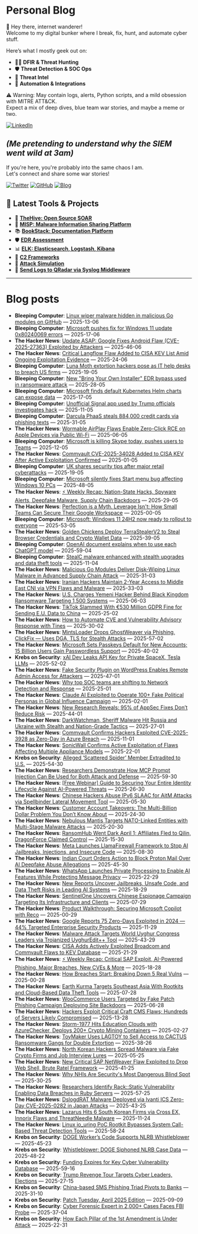 # Personal Blog

👋 Hey there, internet wanderer!  
Welcome to my digital bunker where I break, fix, hunt, and automate cyber stuff.  

Here’s what I mostly geek out on:

- 🕵️‍♂️ **DFIR & Threat Hunting**  
- 🛡️ **Threat Detection & SOC Ops**  
- 🧠 **Threat Intel**  
- 🤖 **Automation & Integrations**

⚠️ Warning: May contain logs, alerts, Python scripts, and a mild obsession with MITRE ATT&CK.  
Expect a mix of deep dives, blue team war stories, and maybe a meme or two.

[![LinkedIn](https://img.shields.io/badge/LinkedIn-Connect-blue?style=flat&logo=linkedin)](https://www.linkedin.com/in/0xatef)

*(Me pretending to understand why the SIEM went wild at 3am)*  
---  
If you're here, you're probably into the same chaos I am.  
Let's connect and share some war stories!

[![Twitter](https://img.shields.io/badge/Twitter-%400xatef-1DA1F2?style=flat&logo=twitter&logoColor=white)](https://twitter.com/0xatef)
[![GitHub](https://img.shields.io/badge/GitHub-0xAtef-181717?style=flat&logo=github)](https://github.com/0xAtef)
[![Blog](https://img.shields.io/badge/Blog-0xAtef.github.io-orange?style=flat&logo=jekyll)](https://0xatef.github.io)


## 🧰 Latest Tools & Projects

- 🐝 [**TheHive: Open Source SOAR**](https://0xatef.github.io/Projects/#thehive-open-source-soar)  
- 🧬 [**MISP: Malware Information Sharing Platform**](https://0xatef.github.io/Projects/#misp-malware-information-sharing-platform)  
- 📚 [**BookStack: Documentation Platform**](https://0xatef.github.io/Projects/#bookstack-documentation-platform)  
- 🛡️ [**EDR Assessment**](https://0xatef.github.io/Projects/#edr-assessment)  
- 📊 [**ELK: Elasticsearch, Logstash, Kibana**](https://0xatef.github.io/Projects/#elk-elasticsearch-logstash-kibana)  
- 🎯 [**C2 Frameworks**](https://0xatef.github.io/Projects/#c2-frameworks)  
- 🧨 [**Attack Simulation**](https://0xatef.github.io/Projects/#attack-simulation)  
- 🔄 [**Send Logs to QRadar via Syslog Middleware**](https://0xatef.github.io/Projects/#how-to-send-logs-from-an-api-to-qradar-siem-through-syslog-middleware)  

---

# Blog posts
<!-- BLOG-POST-LIST:START -->
- **Bleeping Computer**: [Linux wiper malware hidden in malicious Go modules on GitHub](https://www.bleepingcomputer.com/news/security/linux-wiper-malware-hidden-in-malicious-go-modules-on-github/) — 2025-13-06
- **Bleeping Computer**: [Microsoft pushes fix for Windows 11 update 0x80240069 errors](https://www.bleepingcomputer.com/news/microsoft/microsoft-pushes-fix-for-windows-11-update-0x80240069-errors/) — 2025-17-06
- **The Hacker News**: [Update ASAP: Google Fixes Android Flaw &lpar;CVE-2025-27363&rpar; Exploited by Attackers](https://thehackernews.com/2025/05/google-fixes-actively-exploited-android.html) — 2025-46-06
- **The Hacker News**: [Critical Langflow Flaw Added to CISA KEV List Amid Ongoing Exploitation Evidence](https://thehackernews.com/2025/05/critical-langflow-flaw-added-to-cisa.html) — 2025-24-06
- **Bleeping Computer**: [Luna Moth extortion hackers pose as IT help desks to breach US firms](https://www.bleepingcomputer.com/news/security/luna-moth-extortion-hackers-pose-as-it-help-desks-to-breach-us-firms/) — 2025-19-05
- **Bleeping Computer**: [New &quot;Bring Your Own Installer&quot; EDR bypass used in ransomware attack](https://www.bleepingcomputer.com/news/security/new-bring-your-own-installer-edr-bypass-used-in-ransomware-attack/) — 2025-28-05
- **Bleeping Computer**: [Microsoft finds default Kubernetes Helm charts can expose data](https://www.bleepingcomputer.com/news/security/microsoft-finds-default-kubernetes-helm-charts-can-expose-data/) — 2025-17-05
- **Bleeping Computer**: [Unofficial Signal app used by Trump officials investigates hack](https://www.bleepingcomputer.com/news/security/unofficial-signal-app-used-by-trump-officials-investigates-hack/) — 2025-11-05
- **Bleeping Computer**: [Darcula PhaaS steals 884,000 credit cards via phishing texts](https://www.bleepingcomputer.com/news/security/darcula-phaas-steals-884-000-credit-cards-via-phishing-texts/) — 2025-31-05
- **The Hacker News**: [Wormable AirPlay Flaws Enable Zero-Click RCE on Apple Devices via Public Wi-Fi](https://thehackernews.com/2025/05/wormable-airplay-flaws-enable-zero.html) — 2025-06-05
- **Bleeping Computer**: [Microsoft is killing Skype today, pushes users to Teams](https://www.bleepingcomputer.com/news/microsoft/microsoft-is-killing-skype-today-pushes-users-to-teams/) — 2025-12-05
- **The Hacker News**: [Commvault CVE-2025-34028 Added to CISA KEV After Active Exploitation Confirmed](https://thehackernews.com/2025/05/commvault-cve-2025-34028-added-to-cisa.html) — 2025-01-05
- **Bleeping Computer**: [UK shares security tips after major retail cyberattacks](https://www.bleepingcomputer.com/news/security/uk-shares-security-tips-after-major-retail-cyberattacks/) — 2025-19-05
- **Bleeping Computer**: [Microsoft silently fixes Start menu bug affecting Windows 10 PCs](https://www.bleepingcomputer.com/news/microsoft/microsoft-silently-fixes-start-menu-bug-affecting-windows-10-pcs/) — 2025-48-05
- **The Hacker News**: [⚡ Weekly Recap: Nation-State Hacks, Spyware Alerts, Deepfake Malware, Supply Chain Backdoors](https://thehackernews.com/2025/05/weekly-recap-nation-state-hacks-spyware.html) — 2025-29-05
- **The Hacker News**: [Perfection is a Myth. Leverage Isn&#39;t: How Small Teams Can Secure Their Google Workspace](https://thehackernews.com/2025/05/perfection-is-myth-leverage-isnt-how.html) — 2025-00-05
- **Bleeping Computer**: [Microsoft: Windows 11 24H2 now ready to rollout to everyone](https://www.bleepingcomputer.com/news/microsoft/microsoft-windows-11-24h2-now-ready-to-rollout-to-everyone/) — 2025-53-05
- **The Hacker News**: [Golden Chickens Deploy TerraStealerV2 to Steal Browser Credentials and Crypto Wallet Data](https://thehackernews.com/2025/05/golden-chickens-deploy-terrastealerv2.html) — 2025-39-05
- **Bleeping Computer**: [OpenAI document explains when to use each ChatGPT model](https://www.bleepingcomputer.com/news/artificial-intelligence/openai-document-explains-when-to-use-each-chatgpt-model/) — 2025-59-04
- **Bleeping Computer**: [StealC malware enhanced with stealth upgrades and data theft tools](https://www.bleepingcomputer.com/news/security/stealc-malware-enhanced-with-stealth-upgrades-and-data-theft-tools/) — 2025-11-04
- **The Hacker News**: [Malicious Go Modules Deliver Disk-Wiping Linux Malware in Advanced Supply Chain Attack](https://thehackernews.com/2025/05/malicious-go-modules-deliver-disk.html) — 2025-31-03
- **The Hacker News**: [Iranian Hackers Maintain 2-Year Access to Middle East CNI via VPN Flaws and Malware](https://thehackernews.com/2025/05/iranian-hackers-maintain-2-year-access.html) — 2025-33-03
- **The Hacker News**: [U.S. Charges Yemeni Hacker Behind Black Kingdom Ransomware Targeting 1,500 Systems](https://thehackernews.com/2025/05/us-charges-yemeni-hacker-behind-black.html) — 2025-06-03
- **The Hacker News**: [TikTok Slammed With €530 Million GDPR Fine for Sending E.U. Data to China](https://thehackernews.com/2025/05/tiktok-slammed-with-530-million-gdpr.html) — 2025-25-02
- **The Hacker News**: [How to Automate CVE and Vulnerability Advisory Response with Tines](https://thehackernews.com/2025/05/how-to-automate-cve-and-vulnerability.html) — 2025-30-02
- **The Hacker News**: [MintsLoader Drops GhostWeaver via Phishing, ClickFix — Uses DGA, TLS for Stealth Attacks](https://thehackernews.com/2025/05/mintsloader-drops-ghostweaver-via.html) — 2025-57-02
- **The Hacker News**: [Microsoft Sets Passkeys Default for New Accounts; 15 Billion Users Gain Passwordless Support](https://thehackernews.com/2025/05/microsoft-sets-passkeys-default-for-new.html) — 2025-40-02
- **Krebs on Security**: [xAI Dev Leaks API Key for Private SpaceX, Tesla LLMs](https://krebsonsecurity.com/2025/05/xai-dev-leaks-api-key-for-private-spacex-tesla-llms/) — 2025-52-02
- **The Hacker News**: [Fake Security Plugin on WordPress Enables Remote Admin Access for Attackers](https://thehackernews.com/2025/05/fake-security-plugin-on-wordpress.html) — 2025-47-01
- **The Hacker News**: [Why top SOC teams are shifting to Network Detection and Response](https://thehackernews.com/2025/05/why-top-soc-teams-are-shifting-to.html) — 2025-25-01
- **The Hacker News**: [Claude AI Exploited to Operate 100+ Fake Political Personas in Global Influence Campaign](https://thehackernews.com/2025/05/claude-ai-exploited-to-operate-100-fake.html) — 2025-02-01
- **The Hacker News**: [New Research Reveals: 95% of AppSec Fixes Don’t Reduce Risk](https://thehackernews.com/2025/05/new-research-reveals-95-of-appsec-fixes.html) — 2025-44-01
- **The Hacker News**: [DarkWatchman, Sheriff Malware Hit Russia and Ukraine with Stealth and Nation-Grade Tactics](https://thehackernews.com/2025/05/darkwatchman-sheriff-malware-hit-russia.html) — 2025-27-01
- **The Hacker News**: [Commvault Confirms Hackers Exploited CVE-2025-3928 as Zero-Day in Azure Breach](https://thehackernews.com/2025/05/commvault-confirms-hackers-exploited.html) — 2025-11-01
- **The Hacker News**: [SonicWall Confirms Active Exploitation of Flaws Affecting Multiple Appliance Models](https://thehackernews.com/2025/05/sonicwall-confirms-active-exploitation.html) — 2025-22-01
- **Krebs on Security**: [Alleged ‘Scattered Spider’ Member Extradited to U.S.](https://krebsonsecurity.com/2025/04/alleged-scattered-spider-member-extradited-to-u-s/) — 2025-54-30
- **The Hacker News**: [Researchers Demonstrate How MCP Prompt Injection Can Be Used for Both Attack and Defense](https://thehackernews.com/2025/04/experts-uncover-critical-mcp-and-a2a.html) — 2025-59-30
- **The Hacker News**: [[Free Webinar] Guide to Securing Your Entire Identity Lifecycle Against AI-Powered Threats](https://thehackernews.com/2025/04/free-webinar-guide-to-securing-your.html) — 2025-26-30
- **The Hacker News**: [Chinese Hackers Abuse IPv6 SLAAC for AitM Attacks via Spellbinder Lateral Movement Tool](https://thehackernews.com/2025/04/chinese-hackers-abuse-ipv6-slaac-for.html) — 2025-05-30
- **The Hacker News**: [Customer Account Takeovers: The Multi-Billion Dollar Problem You Don’t Know About](https://thehackernews.com/2025/04/customer-account-takeovers-multi.html) — 2025-24-30
- **The Hacker News**: [Nebulous Mantis Targets NATO-Linked Entities with Multi-Stage Malware Attacks](https://thehackernews.com/2025/04/nebulous-mantis-targets-nato-linked.html) — 2025-20-30
- **The Hacker News**: [RansomHub Went Dark April 1; Affiliates Fled to Qilin, DragonForce Claimed Control](https://thehackernews.com/2025/04/ransomhub-went-dark-april-1-affiliates.html) — 2025-15-30
- **The Hacker News**: [Meta Launches LlamaFirewall Framework to Stop AI Jailbreaks, Injections, and Insecure Code](https://thehackernews.com/2025/04/meta-launches-llamafirewall-framework.html) — 2025-08-30
- **The Hacker News**: [Indian Court Orders Action to Block Proton Mail Over AI Deepfake Abuse Allegations](https://thehackernews.com/2025/04/indian-court-orders-action-to-block.html) — 2025-45-30
- **The Hacker News**: [WhatsApp Launches Private Processing to Enable AI Features While Protecting Message Privacy](https://thehackernews.com/2025/04/whatsapp-launches-private-processing-to.html) — 2025-22-29
- **The Hacker News**: [New Reports Uncover Jailbreaks, Unsafe Code, and Data Theft Risks in Leading AI Systems](https://thehackernews.com/2025/04/new-reports-uncover-jailbreaks-unsafe.html) — 2025-18-29
- **The Hacker News**: [SentinelOne Uncovers Chinese Espionage Campaign Targeting Its Infrastructure and Clients](https://thehackernews.com/2025/04/sentinelone-uncovers-chinese-espionage.html) — 2025-07-29
- **The Hacker News**: [Product Walkthrough: Securing Microsoft Copilot with Reco](https://thehackernews.com/2025/04/product-walkthrough-securing-microsoft.html) — 2025-00-29
- **The Hacker News**: [Google Reports 75 Zero-Days Exploited in 2024 — 44% Targeted Enterprise Security Products](https://thehackernews.com/2025/04/google-reports-75-zero-days-exploited.html) — 2025-11-29
- **The Hacker News**: [Malware Attack Targets World Uyghur Congress Leaders via Trojanized UyghurEdit++ Tool](https://thehackernews.com/2025/04/malware-attack-targets-world-uyghur.html) — 2025-43-29
- **The Hacker News**: [CISA Adds Actively Exploited Broadcom and Commvault Flaws to KEV Database](https://thehackernews.com/2025/04/cisa-adds-actively-exploited-broadcom.html) — 2025-21-29
- **The Hacker News**: [⚡ Weekly Recap: Critical SAP Exploit, AI-Powered Phishing, Major Breaches, New CVEs &amp; More](https://thehackernews.com/2025/04/weekly-recap-critical-sap-exploit-ai.html) — 2025-18-28
- **The Hacker News**: [How Breaches Start: Breaking Down 5 Real Vulns](https://thehackernews.com/2025/04/how-breaches-start-breaking-down-5-real.html) — 2025-00-28
- **The Hacker News**: [Earth Kurma Targets Southeast Asia With Rootkits and Cloud-Based Data Theft Tools](https://thehackernews.com/2025/04/earth-kurma-targets-southeast-asia-with.html) — 2025-07-28
- **The Hacker News**: [WooCommerce Users Targeted by Fake Patch Phishing Campaign Deploying Site Backdoors](https://thehackernews.com/2025/04/woocommerce-users-targeted-by-fake.html) — 2025-06-28
- **The Hacker News**: [Hackers Exploit Critical Craft CMS Flaws; Hundreds of Servers Likely Compromised](https://thehackernews.com/2025/04/hackers-exploit-critical-craft-cms.html) — 2025-13-28
- **The Hacker News**: [Storm-1977 Hits Education Clouds with AzureChecker, Deploys 200+ Crypto Mining Containers](https://thehackernews.com/2025/04/storm-1977-hits-education-clouds-with.html) — 2025-02-27
- **The Hacker News**: [ToyMaker Uses LAGTOY to Sell Access to CACTUS Ransomware Gangs for Double Extortion](https://thehackernews.com/2025/04/toymaker-uses-lagtoy-to-sell-access-to.html) — 2025-38-26
- **The Hacker News**: [North Korean Hackers Spread Malware via Fake Crypto Firms and Job Interview Lures](https://thehackernews.com/2025/04/north-korean-hackers-spread-malware-via.html) — 2025-05-25
- **The Hacker News**: [New Critical SAP NetWeaver Flaw Exploited to Drop Web Shell, Brute Ratel Framework](https://thehackernews.com/2025/04/sap-confirms-critical-netweaver-flaw.html) — 2025-41-25
- **The Hacker News**: [Why NHIs Are Security&#39;s Most Dangerous Blind Spot](https://thehackernews.com/2025/04/why-nhis-are-securitys-most-dangerous.html) — 2025-30-25
- **The Hacker News**: [Researchers Identify Rack::Static Vulnerability Enabling Data Breaches in Ruby Servers](https://thehackernews.com/2025/04/researchers-identify-rackstatic.html) — 2025-57-25
- **The Hacker News**: [DslogdRAT Malware Deployed via Ivanti ICS Zero-Day CVE-2025-0282 in Japan Attacks](https://thehackernews.com/2025/04/dslogdrat-malware-deployed-via-ivanti.html) — 2025-43-25
- **The Hacker News**: [Lazarus Hits 6 South Korean Firms via Cross EX, Innorix Flaws and ThreatNeedle Malware](https://thehackernews.com/2025/04/lazarus-hits-6-south-korean-firms-via.html) — 2025-11-24
- **The Hacker News**: [Linux io_uring PoC Rootkit Bypasses System Call-Based Threat Detection Tools](https://thehackernews.com/2025/04/linux-iouring-poc-rootkit-bypasses.html) — 2025-58-24
- **Krebs on Security**: [DOGE Worker’s Code Supports NLRB Whistleblower](https://krebsonsecurity.com/2025/04/doge-workers-code-supports-nlrb-whistleblower/) — 2025-45-23
- **Krebs on Security**: [Whistleblower: DOGE Siphoned NLRB Case Data](https://krebsonsecurity.com/2025/04/whistleblower-doge-siphoned-nlrb-case-data/) — 2025-48-22
- **Krebs on Security**: [Funding Expires for Key Cyber Vulnerability Database](https://krebsonsecurity.com/2025/04/funding-expires-for-key-cyber-vulnerability-database/) — 2025-59-16
- **Krebs on Security**: [Trump Revenge Tour Targets Cyber Leaders, Elections](https://krebsonsecurity.com/2025/04/trump-revenge-tour-targets-cyber-leaders-elections/) — 2025-27-15
- **Krebs on Security**: [China-based SMS Phishing Triad Pivots to Banks](https://krebsonsecurity.com/2025/04/china-based-sms-phishing-triad-pivots-to-banks/) — 2025-31-10
- **Krebs on Security**: [Patch Tuesday, April 2025 Edition](https://krebsonsecurity.com/2025/04/patch-tuesday-april-2025-edition/) — 2025-09-09
- **Krebs on Security**: [Cyber Forensic Expert in 2,000+ Cases Faces FBI Probe](https://krebsonsecurity.com/2025/04/cyber-forensic-expert-in-2000-cases-faces-fbi-probe/) — 2025-37-04
- **Krebs on Security**: [How Each Pillar of the 1st Amendment is Under Attack](https://krebsonsecurity.com/2025/03/how-each-pillar-of-the-1st-amendment-is-under-attack/) — 2025-22-31<!-- BLOG-POST-LIST:END -->
